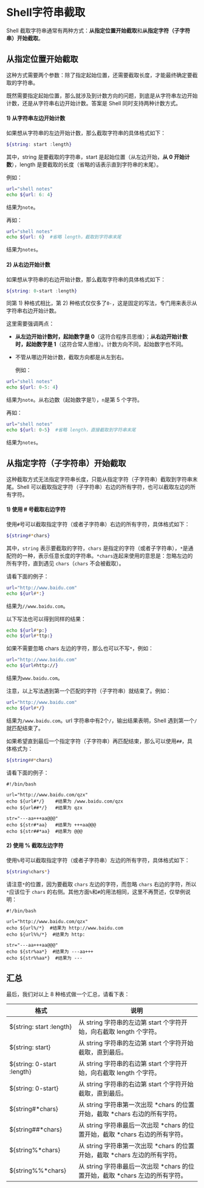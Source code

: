# Shell字符串截取

Shell 截取字符串通常有两种方式：**从指定位置开始截取**和**从指定字符（子字符串）开始截取**。

## 从指定位置开始截取

这种方式需要两个参数：除了指定起始位置，还需要截取长度，才能最终确定要截取的字符串。

既然需要指定起始位置，那么就涉及到计数方向的问题，到底是从字符串左边开始计数，还是从字符串右边开始计数。答案是 Shell 同时支持两种计数方式。

#### 1) 从字符串左边开始计数

如果想从字符串的左边开始计数，那么截取字符串的具体格式如下：

```bash
${string: start :length}
```

其中，string 是要截取的字符串，start 是起始位置（从左边开始，**从 0 开始计数**），length 是要截取的长度（省略的话表示直到字符串的末尾）。

例如：

```bash
url="shell notes"
echo ${url: 6: 4}
```

结果为`note`。

再如：

```bash
url="shell notes"
echo ${url: 6}  #省略 length，截取到字符串末尾
```

结果为`notes`。

#### 2) 从右边开始计数

如果想从字符串的右边开始计数，那么截取字符串的具体格式如下：

```bash
${string: 0-start :length}
```

同第 1) 种格式相比，第 2) 种格式仅仅多了`0-`，这是固定的写法，专门用来表示从字符串右边开始计数。

这里需要强调两点：

- **从左边开始计数时，起始数字是 0**（这符合程序员思维）；**从右边开始计数时，起始数字是 1**（这符合常人思维）。计数方向不同，起始数字也不同。

- 不管从哪边开始计数，截取方向都是从左到右。

  

  例如：

```bash
url="shell notes"
echo ${url: 0-5: 4}
```

结果为`note`。从右边数（起始数字是1），`n`是第 5 个字符。

再如：

```bash
url="shell notes"
echo ${url: 0-5}  #省略 length，直接截取到字符串末尾
```

结果为`notes`。

## 从指定字符（子字符串）开始截取

这种截取方式无法指定字符串长度，只能从指定字符（子字符串）截取到字符串末尾。Shell 可以截取指定字符（子字符串）右边的所有字符，也可以截取左边的所有字符。

#### 1) 使用 # 号截取右边字符

使用`#`号可以截取指定字符（或者子字符串）右边的所有字符，具体格式如下：

```bash
${string#*chars}
```

其中，`string` 表示要截取的字符，`chars` 是指定的字符（或者子字符串），`*`是通配符的一种，表示任意长度的字符串。`*chars`连起来使用的意思是：忽略左边的所有字符，直到遇见 `chars`（`chars` 不会被截取）。

请看下面的例子：

```bash
url="http://www.baidu.com"
echo ${url#*:}
```

结果为`//www.baidu.com`。

以下写法也可以得到同样的结果：

```bash
echo ${url#*p:}
echo ${url#*ttp:}
```


如果不需要忽略 chars 左边的字符，那么也可以不写`*`，例如：

```bash
url="http://www.baidu.com"
echo ${url#http://}
```

结果为`www.baidu.com`。

注意，以上写法遇到第一个匹配的字符（子字符串）就结束了。例如：

```bash
url="http://www.baidu.com"
echo ${url#*/}
```

结果为`/www.baidu.com`。url 字符串中有2个`/`，输出结果表明，Shell 遇到第一个`/`就匹配结束了。

如果希望直到最后一个指定字符（子字符串）再匹配结束，那么可以使用`##`，具体格式为：

```bash
${string##*chars}
```

请看下面的例子：

```shell
#!/bin/bash

url="http://www.baidu.com/qzx"
echo ${url#*/}    #结果为 /www.baidu.com/qzx
echo ${url##*/}   #结果为 qzx

str="---aa+++aa@@@"
echo ${str#*aa}   #结果为 +++aa@@@
echo ${str##*aa}  #结果为 @@@
```

#### 2) 使用 % 截取左边字符

使用`%`号可以截取指定字符（或者子字符串）左边的所有字符，具体格式如下：

```bash
${string%chars*}
```

请注意`*`的位置，因为要截取 `chars` 左边的字符，而忽略 `chars` 右边的字符，所以`*`应该位于 `chars` 的右侧。其他方面`%`和`#`的用法相同，这里不再赘述，仅举例说明：

```shell
#!/bin/bash

url="http://www.baidu.com/qzx"
echo ${url%/*}  #结果为 http://www.baidu.com
echo ${url%%/*}  #结果为 http:

str="---aa+++aa@@@"
echo ${str%aa*}  #结果为 ---aa+++
echo ${str%%aa*}  #结果为 ---
```

## 汇总

最后，我们对以上 8 种格式做一个汇总，请看下表：

| 格式                       | 说明                                                         |
| -------------------------- | ------------------------------------------------------------ |
| ${string: start :length}   | 从 string 字符串的左边第 start 个字符开始，向右截取 length 个字符。 |
| ${string: start}           | 从 string 字符串的左边第 start 个字符开始截取，直到最后。    |
| ${string: 0-start :length} | 从 string 字符串的右边第 start 个字符开始，向右截取 length 个字符。 |
| ${string: 0-start}         | 从 string 字符串的右边第 start 个字符开始截取，直到最后。    |
| ${string#*chars}           | 从 string 字符串第一次出现 *chars 的位置开始，截取 *chars 右边的所有字符。 |
| ${string##*chars}          | 从 string 字符串最后一次出现 *chars 的位置开始，截取 *chars 右边的所有字符。 |
| ${string%*chars}           | 从 string 字符串第一次出现 *chars 的位置开始，截取 *chars 左边的所有字符。 |
| ${string%%*chars}          | 从 string 字符串最后一次出现 *chars 的位置开始，截取 *chars 左边的所有字符。 |

